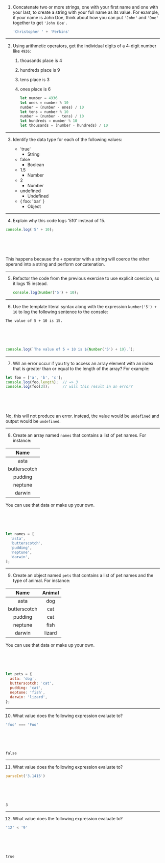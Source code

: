 1. Concatenate two or more strings, one with your first name and one with your last, to create a string with your full name as its value. For example, if your name is John Doe, think about how you can put `'John'` and `'Doe'` together to get `'John Doe'`.

    ```js
    'Christopher ' + 'Perkins'
    ```

---

2. Using arithmetic operators, get the individual digits of a 4-digit number like `4936`:

    1. thousands place is 4
    2. hundreds place is 9
    3. tens place is 3
    4. ones place is 6

        ```js
        let number = 4936
        let ones = number % 10
        number = (number - ones) / 10
        let tens = number % 10
        number = (number - tens) / 10
        let hundreds = number % 10
        let thousands = (number - hundreds) / 10
        ```

---

3. Identify the data type for each of the following values:

    - 'true'
        - String
    - false
        - Boolean
    - 1.5
        - Number
    - 2
        - Number
    - undefined
        - Undefined
    - { foo: 'bar' }
        - Object

---

4. Explain why this code logs '510' instead of 15.

```js
console.log('5' + 10);
```

<br>
<br>
<br>

This happens because the `+` operator with a string will coerce the other operand into a string and perform concatenation.

---

5. Refactor the code from the previous exercise to use explicit coercion, so it logs 15 instead.

    ```js
    console.log(Number('5') + 10);
    ```

---

6. Use the template literal syntax along with the expression `Number('5') + 10` to log the following sentence to the console:

```
The value of 5 + 10 is 15.
```

<br>
<br>
<br>

```js
console.log(`The value of 5 + 10 is ${Number('5') + 10}.`);
```

---

7. Will an error occur if you try to access an array element with an index that is greater than or equal to the length of the array? For example:

```js
let foo = ['a', 'b', 'c'];
console.log(foo.length);  // => 3
console.log(foo[3]);      // will this result in an error?
```

<br>
<br>
<br>

No, this will not produce an error. instead, the value would be `undefined` and output would be `undefined`.

---

8. Create an array named `names` that contains a list of pet names. For instance:

| Name |
|:---:|
| asta |
| butterscotch |
| pudding |
| neptune |
| darwin |

You can use that data or make up your own.

<br>
<br>
<br>

```js
let names = [
  'asta',
  'butterscotch',
  'pudding',
  'neptune',
  'darwin',
];
```

---

9. Create an object named `pets` that contains a list of pet names and the type of animal. For instance:

| Name | Animal |
|:---:|:---:|
| asta | dog |
| butterscotch | cat |
| pudding | cat |
| neptune | fish |
| darwin | lizard |

You can use that data or make up your own.

<br>
<br>
<br>

```js
let pets = {
  asta: 'dog',
  butterscotch: 'cat',
  pudding: 'cat',
  neptune: 'fish',
  darwin: 'lizard',
};
```

---

10. What value does the following expression evaluate to?

```js
'foo' === 'Foo'
```

<br>
<br>
<br>

`false`

---

11. What value does the following expression evaluate to?

```js
parseInt('3.1415')
```

<br>
<br>
<br>

`3`

---

12. What value does the following expression evaluate to?

```js
'12' < '9'
```

<br>
<br>
<br>

`true`
